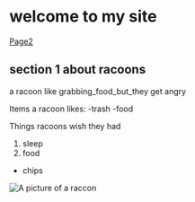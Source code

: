 # welcome to my site

[Page2](page2.html)
## section 1 about racoons


a racoon like grabbing_food_but_they get angry

Items a racoon likes:
-trash
-food

Things racoons wish they had
1. sleep
2. food
- chips

![A picture of a raccon](https://www.wvxu.org/sites/wvxu/files/styles/x_large/public/201904/raccoon-1905528_1920.jpg)

<!-- a comment I hope doesnot show up -->
